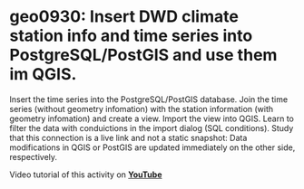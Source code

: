 # geo0930: Insert DWD climate station info and time series into PostgreSQL/PostGIS and use them im QGIS. 
Insert the time series into the PostgreSQL/PostGIS database. Join the time series (without geometry infomation) with the station information (with geometry infomation) and create a view. Import the view into QGIS. Learn to filter the data with conduictions in the import dialog (SQL conditions). Study that this connection is a live link and not a static snapshot: Data modifications in QGIS or PostGIS are updated immediately on the other side, respectively.

Video tutorial of this activity on [**YouTube**](https://www.youtube.com/watch?v=wvIkhZNfz6s)


